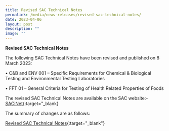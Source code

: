 ```yaml
---
title: Revised SAC Technical Notes
permalink: /media/news-releases/revised-sac-technical-notes/
date: 2023-04-06
layout: post
description: ""
image: ""
---
```

**Revised SAC Technical Notes**

The following SAC Technical Notes have been revised and published on 8 March 2023:

  •	C&amp;B and ENV 001 – Specific Requirements for Chemical &amp; Biological Testing and Environmental Testing Laboratories
  
  •	FFT 01 – General Criteria for Testing of Health Related Properties of Foods

The revised SAC Technical Notes are available on the SAC website:- [SACiNet](https://sacinet2.enterprisesg.gov.sg/landing){:target="_blank}


The summary of changes are as follows: 

[Revised SAC Technical Notes](/files/documents/revised-sac-technical-notes.pdf){:target="_blank"}